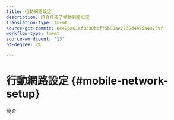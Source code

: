 ```yaml
---
title: 行動網路設定
description: 該頁介紹了移動網路設定
translation-type: tm+mt
source-git-commit: 0e426a61ef3230bbf75b88ae7235d4495a49759f
workflow-type: tm+mt
source-wordcount: '13'
ht-degree: 7%

---
```



# 行動網路設定 {#mobile-network-setup}

簡介
